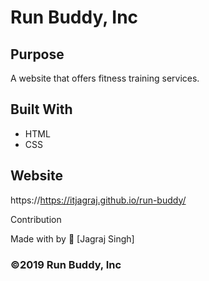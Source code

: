 # Run Buddy, Inc

## Purpose
A website that offers fitness training services. 

## Built With
* HTML
* CSS

## Website 
https://https://itjagraj.github.io/run-buddy/

Contribution

Made with by 💖 [Jagraj Singh]

### ©️2019 Run Buddy, Inc 
